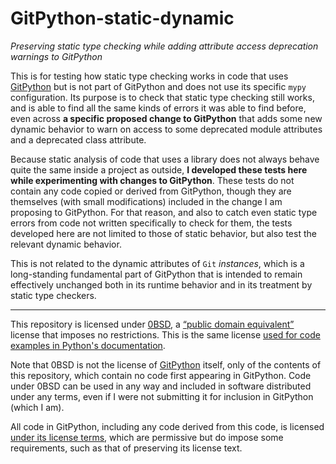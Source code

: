 # GitPython-static-dynamic

*Preserving static type checking while adding attribute access deprecation
warnings to GitPython*

This is for testing how static type checking works in code that uses
[GitPython](https://github.com/gitpython-developers/GitPython) but is not part
of GitPython and does not use its specific `mypy` configuration. Its purpose is
to check that static type checking still works, and is able to find all the
same kinds of errors it was able to find before, even across **a specific
proposed change to GitPython** that adds some new dynamic behavior to warn on
access to some deprecated module attributes and a deprecated class attribute.

Because static analysis of code that uses a library does not always behave
quite the same inside a project as outside, **I developed these tests here
while experimenting with changes to GitPython**. These tests do not contain any
code copied or derived from GitPython, though they are themselves (with small
modifications) included in the change I am proposing to GitPython. For that
reason, and also to catch even static type errors from code not written
specifically to check for them, the tests developed here are not limited to
those of static behavior, but also test the relevant dynamic behavior.

This is not related to the dynamic attributes of `Git` *instances*, which is a
long-standing fundamental part of GitPython that is intended to remain
effectively unchanged both in its runtime behavior and in its treatment by
static type checkers.

---

This repository is licensed under [0BSD](https://spdx.org/licenses/0BSD.html),
a [“public domain
equivalent”](https://en.wikipedia.org/wiki/Public-domain-equivalent_license)
license that imposes no restrictions. This is the same license [used for code
examples in Python's
documentation](https://docs.python.org/3/license.html#terms-and-conditions-for-accessing-or-otherwise-using-python).

Note that 0BSD is not the license of
[GitPython](https://github.com/gitpython-developers/GitPython) itself, only of
the contents of this repository, which contain no code first appearing in
GitPython. Code under 0BSD can be used in any way and included in software
distributed under any terms, even if I were not submitting it for inclusion in
GitPython (which I am).

All code in GitPython, including any code derived from this code, is licensed
[under its license
terms](https://github.com/gitpython-developers/GitPython/blob/main/LICENSE),
which are permissive but do impose some requirements, such as that of
preserving its license text.
